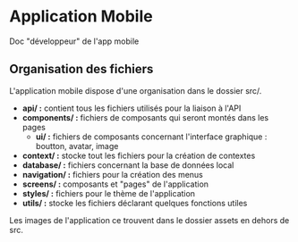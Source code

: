 # Application Mobile

Doc "développeur" de l'app mobile

## Organisation des fichiers

L'application mobile dispose d'une organisation dans le dossier src/.

- **api/ :** contient tous les fichiers utilisés pour la liaison à l'API
- **components/ :** fichiers de composants qui seront montés dans les pages
  - **ui/ :** fichiers de composants concernant l'interface graphique : boutton, avatar, image
- **context/ :** stocke tout les fichiers pour la création de contextes
- **database/ :** fichiers concernant la base de données local
- **navigation/ :** fichiers pour la création des menus
- **screens/ :** composants et "pages" de l'application
- **styles/ :** fichiers pour le thème de l'application
- **utils/ :** stocke les fichiers déclarant quelques fonctions utiles

Les images de l'application ce trouvent dans le dossier assets en dehors de src.

